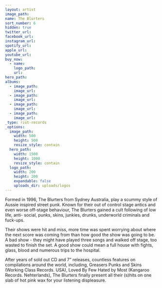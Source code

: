 ```yaml
---
layout: artist
image_path:
name: The Blurters
sort_number: 6
hidden: true
twitter_url:
facebook_url:
instagram_url:
spotify_url:
apple_url:
youtube_url:
buy_now:
  - name:
    logo_path:
    url:
hero_path:
albums:
  - image_path:
    image_url:
  - image_path:
    image_url:
  - image_path:
    image_url:
  - image_path:
    image_url:
_type: riot-records
_options:
  image_path:
    width: 500
    height: 500
    resize_style: contain
  hero_path:
    width: 1500
    height: 1000
    resize_style: contain
  logo_path:
    width: 200
    height: 200
    expandable: false
    uploads_dir: uploads/logos
---
```


Formed in 1996, The Blurters from Sydney Australia, play a scummy style of Aussie inspired street punk. Known for their out of control stage antics and even worse off-stage behaviour, The Blurters gained a cult following of low life, anti- social, punks, skins, junkies, drunks, underworld criminals and fuck-ups.

Their shows were hit and miss, more time was spent worrying about where the next score was coming from than how good the show was going to be. A bad show - they might have played three songs and walked off stage, too wasted to finish the set. A good show could mean a full house with fights, glass, blood and numerous trips to the hospital.&nbsp;

After years of sold out CD and 7” releases, countless features on compilations around the world, including, Greasers Punks and Skins (Working Class Records. USA), Loved By Few Hated by Most (Kangaroo Records. Nehterlands), The Blurters finally present all their (s)hits on one slab of hot pink wax for your listening displeasure.